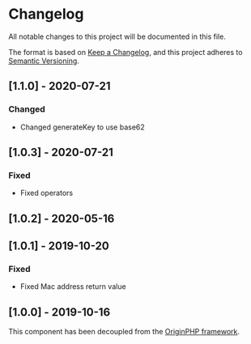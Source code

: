 # Changelog

All notable changes to this project will be documented in this file.

The format is based on [Keep a Changelog](https://keepachangelog.com/en/1.0.0/),
and this project adheres to [Semantic Versioning](https://semver.org/spec/v2.0.0.html).

## [1.1.0] - 2020-07-21

### Changed

- Changed generateKey to use base62

## [1.0.3] - 2020-07-21

### Fixed

- Fixed operators

## [1.0.2] - 2020-05-16

## [1.0.1] - 2019-10-20

### Fixed

- Fixed Mac address return value

## [1.0.0] - 2019-10-16

This component has been decoupled from the [OriginPHP framework](https://www.originphp.com/).